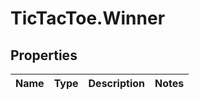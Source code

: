 # TicTacToe.Winner

## Properties

Name | Type | Description | Notes
------------ | ------------- | ------------- | -------------


